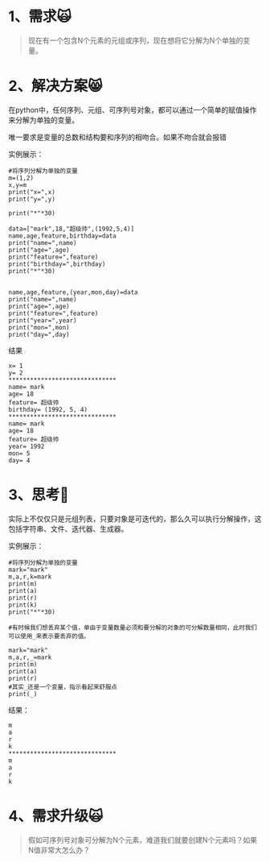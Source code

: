 # 1、需求🙀

> 现在有一个包含N个元素的元组或序列，现在想将它分解为N个单独的变量。

# 2、解决方案😸

在python中，任何序列、元组、可序列号对象，都可以通过一个简单的赋值操作来分解为单独的变量。

唯一要求是变量的总数和结构要和序列的相吻合。如果不吻合就会报错

实例展示：

```
#将序列分解为单独的变量
m=(1,2)
x,y=m
print("x=",x)
print("y=",y)

print("*"*30)

data=["mark",18,"超级帅",(1992,5,4)]
name,age,feature,birthday=data
print("name=",name)
print("age=",age)
print("feature=",feature)
print("birthday=",birthday)
print("*"*30)


name,age,feature,(year,mon,day)=data
print("name=",name)
print("age=",age)
print("feature=",feature)
print("year=",year)
print("mon=",mon)
print("day=",day)
```

结果

```
x= 1
y= 2
******************************
name= mark
age= 18
feature= 超级帅
birthday= (1992, 5, 4)
******************************
name= mark
age= 18
feature= 超级帅
year= 1992
mon= 5
day= 4
```

# 3、思考🤔

实际上不仅仅只是元组列表，只要对象是可迭代的，那么久可以执行分解操作，这包括字符串、文件、迭代器、生成器。

实例展示：

```
#将序列分解为单独的变量
mark="mark"
m,a,r,k=mark
print(m)
print(a)
print(r)
print(k)
print("*"*30)

#有时候我们想丢弃某个值，单由于变量数量必须和要分解的对象的可分解数量相同，此时我们可以使用_来表示要丢弃的值。

mark="mark"
m,a,r,_=mark
print(m)
print(a)
print(r)
#其实_还是一个变量，指示看起来舒服点
print(_)
```

结果：

```
m
a
r
k
******************************
m
a
r
k
```

# 4、需求升级🙀

> 假如可序列号对象可分解为N个元素，难道我们就要创建N个元素吗？如果N值非常大怎么办？



